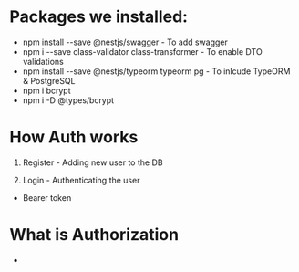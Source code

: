 # Packages we installed:
- npm install --save @nestjs/swagger - To add swagger
- npm i --save class-validator class-transformer - To enable DTO validations
- npm install --save @nestjs/typeorm typeorm pg - To inlcude TypeORM & PostgreSQL
- npm i bcrypt
- npm i -D @types/bcrypt

# How Auth works

1. Register - Adding new user to the DB

2. Login - Authenticating the user

- Bearer token

# What is Authorization

- 